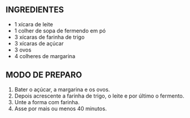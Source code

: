 ## INGREDIENTES

- 1 xícara de leite
- 1 colher de sopa de fermendo em pó
- 3 xícaras de farinha de trigo
- 3 xícaras de açúcar
- 3 ovos
- 4 colheres de margarina

## MODO DE PREPARO

1. Bater o açúcar, a margarina e os ovos.
2. Depois acrescente a farinha de trigo, o leite e por último o fermento.
3. Unte a forma com farinha.
4. Asse por mais ou menos 40 minutos.